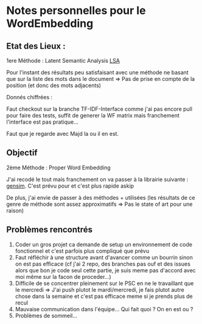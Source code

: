 # Notes personnelles pour le WordEmbedding

## Etat des Lieux :

1ere Méthode : Latent Semantic Analysis [LSA](https://en.wikipedia.org/wiki/Latent_semantic_analysis)

Pour l'instant des résultats peu satisfaisant avec une méthode ne basant que sur la liste des mots dans le document => Pas de prise en compte de la position (et donc des mots adjacents)



Donnés chiffrées : 

Faut checkout sur la branche TF-IDF-Interface comme j'ai pas encore pull pour faire des tests, suffit de generer la WF matrix mais franchement l'interface est pas pratique... 

Faut que je regarde avec Majd la ou il en est.

## Objectif 

2ème Méthode : Proper Word Embedding 

J'ai recodé le tout mais franchement on va passer à la librairie suivante : [gensim](https://radimrehurek.com/gensim/). C'est prévu pour et c'est plus rapide askip

De plus, j'ai envie de passer à des méthodes + utilisées (les résultats de ce genre de méthode sont assez approximatifs => Pas le state of art pour une raison)

## Problèmes rencontrés

1. Coder un gros projet ca demande de setup un environnement de code fonctionnel et c'est parfois plus compliqué que prévu 
2. Faut réfléchir à une structure avant d'avancer comme un bourrin sinon on est pas efficace (cf j'ai 2 repo, des branches pas ouf et des issues alors que bon je code seul cette partie, je suis meme pas d'accord avec moi même sur la facon de proceder...)
3. Difficile de se concentrer pleinement sur le PSC en ne le travaillant que le mercredi => J'ai push plutot le mardi/mercredi, je fais plutot autre chose dans la semaine et c'est pas efficace meme si je prends plus de recul
4. Mauvaise communication dans l'équipe... Qui fait quoi ? On en est ou ? 
5. Problèmes de sommeil...